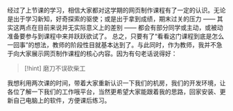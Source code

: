 经过了上节课的学习，相信大家都对这学期的网页制作课程有了一定的认识。无论是出于学习新知，好奇探索的驱使；或是出于拿到成绩，期末过关的压力 —— 其实这两点在目前来说并无实际意义上的差别 —— 都会有部分同学或主动，或被动准备要参与到课程中来并跃跃欲试了。
总之，只要有了“看看这门课程到底是怎么一回事”的想法，教师的阶段性目就基本达到了。与此同时，作为教师，我并不急于向大家展示网页制作课程的核心内容。因为有句老话说得好：

>[!hint] 磨刀不误砍柴工

我想利用两次课的时间，带着大家重新认识一下我们的机房，我们的开发环境，让各位了解一下我们的工作哦平台，当然更希望大家能跟着我的思路，回家安装、更新自己电脑上的软件，方便课后练习。
